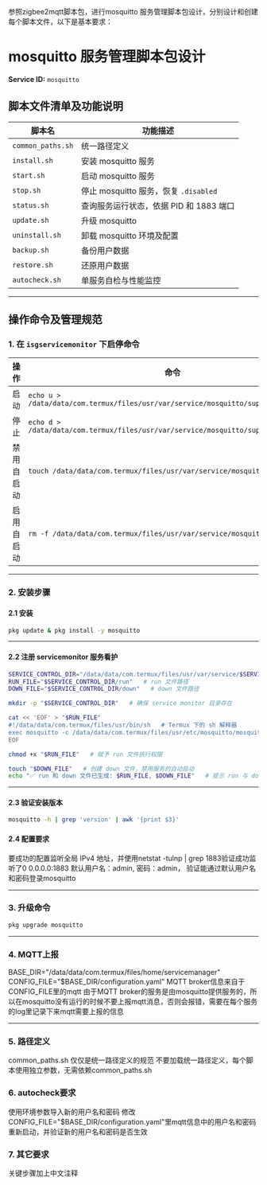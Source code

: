 参照zigbee2mqtt脚本包，进行mosquitto 服务管理脚本包设计，分别设计和创建每个脚本文件，以下是基本要求：


# mosquitto 服务管理脚本包设计

**Service ID:** `mosquitto`

## 脚本文件清单及功能说明

| 脚本名               | 功能描述                          |
| ----------------- | ----------------------------- |
| `common_paths.sh` | 统一路径定义                        |
| `install.sh`      | 安装 mosquitto 服务                |
| `start.sh`        | 启动 mosquitto 服务                |
| `stop.sh`         | 停止 mosquitto 服务，恢复 `.disabled` |
| `status.sh`       | 查询服务运行状态，依据 PID 和 1883 端口     |
| `update.sh`       | 升级 mosquitto                   |
| `uninstall.sh`    | 卸载 mosquitto 环境及配置             |
| `backup.sh`       | 备份用户数据                        |
| `restore.sh`      | 还原用户数据                        |
| `autocheck.sh`    | 单服务自检与性能监控                    |

---

## 操作命令及管理规范

### 1. 在 `isgservicemonitor` 下启停命令

| 操作    | 命令                                                                                |
| ----- | --------------------------------------------------------------------------------- |
| 启动    | `echo u > /data/data/com.termux/files/usr/var/service/mosquitto/supervise/control` |
| 停止    | `echo d > /data/data/com.termux/files/usr/var/service/mosquitto/supervise/control` |
| 禁用自启动 | `touch /data/data/com.termux/files/usr/var/service/mosquitto/down`                 |
| 启用自启动 | `rm -f /data/data/com.termux/files/usr/var/service/mosquitto/down`                 |

---

### 2. 安装步骤

#### 2.1 安装

```bash
pkg update & pkg install -y mosquitto
```

---

#### 2.2 注册 servicemonitor 服务看护

```bash
SERVICE_CONTROL_DIR="/data/data/com.termux/files/usr/var/service/$SERVICE_ID"   # service monitor 路径
RUN_FILE="$SERVICE_CONTROL_DIR/run"   # run 文件路径
DOWN_FILE="$SERVICE_CONTROL_DIR/down"   # down 文件路径

mkdir -p "$SERVICE_CONTROL_DIR"   # 确保 service monitor 目录存在

cat << 'EOF' > "$RUN_FILE"
#!/data/data/com.termux/files/usr/bin/sh   # Termux 下的 sh 解释器
exec mosquitto -c /data/data/com.termux/files/usr/etc/mosquitto/mosquitto.conf 2>&1   # 启动 mosquitto 服务，指定配置与日志重定向
EOF

chmod +x "$RUN_FILE"   # 赋予 run 文件执行权限

touch "$DOWN_FILE"   # 创建 down 文件，禁用服务的自动启动
echo "✅ run 和 down 文件已生成: $RUN_FILE, $DOWN_FILE"   # 提示 run 与 down 文件生成成功
```

---

#### 2.3 验证安装版本

```bash
mosquitto -h | grep 'version' | awk '{print $3}'
```

#### 2.4 配置要求
要成功的配置监听全局 IPv4 地址，并使用netstat -tulnp | grep 1883验证成功监听了0 0.0.0.0:1883
默认用户名：admin, 密码：admin， 验证能通过默认用户名和密码登录mosquitto

---

### 3. 升级命令

```bash
pkg upgrade mosquitto
```

---

### 4. MQTT上报
BASE_DIR="/data/data/com.termux/files/home/servicemanager"
CONFIG_FILE="$BASE_DIR/configuration.yaml"
MQTT broker信息来自于CONFIG_FILE里的mqtt
由于MQTT broker的服务是由mosquitto提供服务的，所以在mosquitto没有运行的时候不要上报mqtt消息，否则会报错，需要在每个服务的log里记录下来mqtt需要上报的信息

---

### 5. 路径定义
common_paths.sh 仅仅是统一路径定义的规范
不要加载统一路径定义，每个脚本使用独立参数，无需依赖common_paths.sh

### 6. autocheck要求
使用环境参数导入新的用户名和密码
修改CONFIG_FILE="$BASE_DIR/configuration.yaml"里mqtt信息中的用户名和密码
重新启动，并验证新的用户名和密码是否生效

### 7. 其它要求
关键步骤加上中文注释

